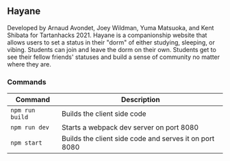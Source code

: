 ## Hayane
Developed by Arnaud Avondet, Joey Wildman, Yuma Matsuoka, and Kent Shibata for Tartanhacks 2021. Hayane is a companionship website that allows users to set a status in their "dorm" of either studying, sleeping, or vibing. Students can join and leave the dorm on their own. Students get to see their fellow friends' statuses and build a sense of community no matter where they are.
### Commands
Command | Description
--- | ---
`npm run build` | Builds the client side code
`npm run dev` | Starts a webpack dev server on port 8080
`npm start` | Builds the client side code and serves it on port 8080
